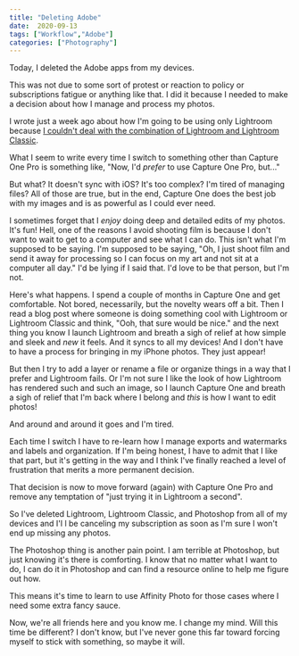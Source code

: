```yaml
---
title: "Deleting Adobe"
date:  2020-09-13
tags: ["Workflow","Adobe"]
categories: ["Photography"]
---
```


Today, I deleted the Adobe apps from my devices.

This was not due to some sort of protest or reaction to policy or subscriptions fatigue or anything like that. I did it because I needed to make a decision about how I manage and process my photos.

I wrote just a week ago about how I'm going to be using only Lightroom because [I couldn't deal with the combination of Lightroom and Lightroom Classic](https://www.baty.net/2020/giving-up-lightroom-classic-and-cc/).

What I seem to write every time I switch to something other than Capture One Pro is something like, "Now, I'd _prefer_ to use Capture One Pro, but..." 

But what? It doesn't sync with iOS? It's too complex? I'm tired of managing files? All of those are true, but in the end, Capture One does the best job with my images and is as powerful as I could ever need.

I sometimes forget that I _enjoy_ doing deep and detailed edits of my photos. It's fun! Hell, one of the reasons I avoid shooting film is because I don't want to wait to get to a computer and see what I can do. This isn't what I'm supposed to be saying. I'm supposed to be saying, "Oh, I just shoot film and send it away for processing so I can focus on my art and not sit at a computer all day." I'd be lying if I said that. I'd love to be that person, but I'm not.

Here's what happens. I spend a couple of months in Capture One and get comfortable. Not bored, necessarily, but the novelty wears off a bit. Then I read a blog post where someone is doing something cool with Lightroom or Lightroom Classic and think, "Ooh, that sure would be nice." and the next thing you know I launch Lightroom and breath a sigh of relief at how simple and sleek and _new_ it feels. And it syncs to all my devices! And I don't have to have a process for bringing in my iPhone photos. They just appear!

But then I try to add a layer or rename a file or organize things in a way that I prefer and Lightroom fails. Or I'm not sure I like the look of how Lightroom has rendered such and such an image, so I launch Capture One and breath a sigh of relief that I'm back where I belong and _this_ is how I want to edit photos!

And around and around it goes and I'm tired.

Each time I switch I have to re-learn how I manage exports and watermarks and labels and organization. If I'm being honest, I have to admit that I like that part, but it's getting in the way and I think I've finally reached a level of frustration that merits a more permanent decision.

That decision is now to move forward (again) with Capture One Pro and remove any temptation of "just trying it in Lightroom a second". 

So I've deleted Lightroom, Lightroom Classic, and Photoshop from all of my devices and I'l l be canceling my subscription as soon as I'm sure I won't end up missing any photos.

The Photoshop thing is another pain point. I am terrible at Photoshop, but just knowing it's there is comforting. I know that no matter what I want to do, I can do it in Photoshop and can find a resource online to help me figure out how.

This means it's time to learn to use Affinity Photo for those cases where I need some extra fancy sauce.

Now, we're all friends here and you know me. I change my mind. Will this time be different? I don't know, but I've never gone this far toward forcing myself to stick with something, so maybe it will.

